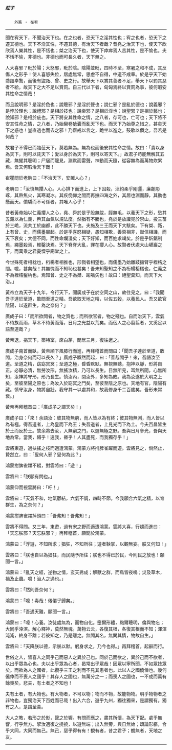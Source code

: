 

##### 莊子
　　`外篇 ‧ 在宥`

* * *

聞在宥天下，不聞治天下也。在之也者，恐天下之淫其性也；宥之也者，恐天下之遷其德也。天下不淫其性，不遷其德，有治天下者哉？昔堯之治天下也，使天下欣欣焉人樂其性，是不恬也；桀之治天下也，使天下瘁瘁焉人苦其性，是不愉也。夫不恬不愉，非德也。非德也而可長久者，天下無之。

人大喜邪？毗於陽；大怒邪，毗於陰。陰陽並毗，四時不至，寒暑之和不成，其反傷人之形乎！使人喜怒失位，居處無常，思慮不自得，中道不成章。於是乎天下始喬詰卓鷙，而後有盜跖、曾、史之行。故舉天下以賞其善者不足，舉天下以罰其惡者不給，故天下之大不足以賞罰。自三代以下者，匈匈焉終以賞罰為事，彼何暇安其性命之情哉！

而且說明邪？是淫於色也；說聰邪？是淫於聲也；說仁邪？是亂於德也；說義邪？是悖於理也；說禮邪？是相於技也；說樂邪？是相於淫也；說聖邪？是相於藝也；說知邪？是相於疵也。天下將安其性命之情，之八者，存可也，亡可也；天下將不安其性命之情，之八者，乃始臠卷獊囊而亂天下也。而天下乃始尊之惜之，甚矣天下之惑也！豈直過也而去之邪！乃齋戒以言之，跪坐以進之，鼓歌以儛之。吾若是何哉？

故君子不得已而臨莅天下，莫若無為。無為也而後安其性命之情。故曰：「貴以身為天下，則可以託天下；愛以身於為天下，則可以寄天下。」故君子苟能無解其五藏，無擢其聰明；尸居而龍見，淵默而雷聲，神動而天隨，從容無為而萬物炊累焉。吾又何暇治天下哉！

崔瞿問於老聃曰：「不治天下，安贓人心？」

老聃曰：「汝慎無攖人心。人心排下而進上，上下囚殺，淖約柔乎剛彊，廉劌彫琢，其熱焦火，其寒凝冰。其疾俛仰之間而再撫四海之外，其居也淵而靜，其動也懸而天。僨驕而不可係者，其唯人心乎！

昔者黃帝始以仁義攖人之心，堯、舜於是乎股無胈，脛無毛，以養天下之形，愁其五藏以為仁義，矜其血氣以規法度。然猶有不勝也，堯於是放讙兜於崇山，投三苗於三峗，流共工於幽都，此不勝天下也。夫施及三王而天下大駭矣。下有桀、跖，上有曾、史，而儒墨畢起。於是乎喜怒相疑，愚知相欺，善否相非，誕信相譏，而天下衰矣；大德不同，而性命爛漫矣；天下好知，而百姓求竭矣。於是乎釿鋸制焉，繩墨殺焉，椎鑿決焉。天下脊脊大亂，罪在攖人心。故賢者伏處大山嵁巖之下，而萬乘之君憂慄乎廟堂之上。

今世殊死者相枕也，桁楊者相推也，形戮者相望也，而儒墨乃始離跂攘臂乎桎梏之間。噫，甚矣哉！其無愧而不知恥也甚矣！吾未知聖知之不為桁楊椄槢也，仁義之不為桎梏鑿枘也，焉知曾、史之不為桀、跖嚆矢也！故曰：絕聖棄知，而天下大治。」

黃帝立為天子十九年，令行天下，聞廣成子在於空同之山，故往見之，曰：「我聞吾子達於至道，敢問至道之精。吾欲取天地之精，以佐五穀，以養民人。吾又欲官陰陽，以遂群生，為之奈何？」

廣成子曰：「而所欲問者，物之質也；而所欲官者，物之殘也。自而治天下，雲氣不待族而雨，草木不待黃而落，日月之光益以荒矣。而佞人之心翦翦者，又奚足以語至道哉？」

黃帝退，捐天下，築特室，席白茅，閒居三月，復往邀之。

廣成子南首而臥，黃帝順下風膝行而進，再拜稽首而問曰：「聞吾子達於至道，敢問，治身奈何而可以長久？」廣成子蹶然而起，曰：「善哉問乎！來，吾語汝至道。至道之精，窈窈冥冥；至道之極，昏昏默默。無視無聽，抱神以靜，形將自正。必靜必清，無勞汝形，無搖汝精，乃可以長生。目無所見，耳無所聞，心無所知，汝神將守形，形乃長生。慎汝內，閉汝外，多知為敗。我為汝遂於大明之上矣，至彼至陽之原也；為汝入於窈冥之門矣，至彼至陰之原也。天地有官，陰陽有藏。慎守汝身，物將自壯。我守其一以處其和，故我修身千二百歲矣，吾形未常衰。」

黃帝再拜稽首曰：「廣成子之謂天矣！」

廣成子曰：「來！余語汝：彼其物無窮，而人皆以為有終；彼其物無測，而人皆以為有極。得吾道者，上為皇而下為王；失吾道者，上見光而下為土。今夫百昌皆生於土而反於土。故余將去汝，入無窮之門，以遊無極之野。吾與日月參光，吾與天地為常。當我，緡乎！遠我，昬乎！人其盡死，而我獨存乎！」

雲將東遊，過扶搖之枝而適遭鴻蒙。鴻蒙方將拊脾雀躍而遊。雲將見之，倘然止，贄然立，曰：「叟何人邪？叟何為此？」

鴻蒙拊脾雀躍不輟，對雲將曰：「遊！」

雲將曰：「朕願有問也。」

鴻蒙仰而視雲將曰：「吁！」

雲將曰：「天氣不和，地氣鬱結，六氣不調，四時不節。今我願合六氣之精，以育群生，為之奈何？」

鴻蒙拊脾雀躍掉頭曰：「吾弗知！吾弗知！」

雲將不得問。又三年，東遊，過有宋之野而適遭鴻蒙。雲將大喜，行趨而進曰：「天忘朕邪？天忘朕邪？」再拜稽首，願聞於鴻蒙。

鴻蒙曰：「浮遊，不知所求；猖狂，不知所往；遊者鞅掌，以觀無妄。朕又何知！」

雲將曰：「朕也自以為猖狂，而民隨予所往；朕也不得已於民，今則民之放也！願聞一言。」

鴻蒙曰：「亂天之經，逆物之情，玄天弗成；解獸之群，而鳥皆夜鳴；災及草木，禍及止蟲。噫！治人之過也。」

雲將曰：「然則吾奈何？」

鴻蒙曰：「噫！毒哉！僊僊乎歸矣。」

雲將曰：「吾遇天難，願聞一言。」

鴻蒙曰：「噫！心養。汝徒處無為，而物自化。墮爾形體，黜爾聰明，倫與物忘；大同乎涬溟。解心釋神，莫然無魂。萬物云云，各復其根，各復其根而不知；渾渾沌沌，終身不離；若彼知之，乃是離之。無問其名，無闚其情，物故自生。」

雲將曰：「天降朕以德，示朕以默。躬身求之，乃今也得。」再拜稽首，起辭而行。

世俗之人，皆喜人之同乎己而惡人之異於己也。同於己而欲之，異於己而不欲者，以出乎眾為心也。夫以出乎眾為心者，曷常出乎眾哉！因眾以寧所聞，不如眾技眾矣。而欲為人之國者，此攬乎三王之利而不見其患者也。此以人之國僥倖也。幾何僥倖而不喪人之國乎！其存人之國也，無萬分之一；而喪人之國也，一不成而萬有餘喪矣。悲夫，有土者之不知也！

夫有土者，有大物也。有大物者，不可以物；物而不物，故能物物。明乎物物者之非物也，豈獨治天下百姓而已哉！出入六合，遊乎九州，獨往獨來，是謂獨有。獨有之人，是謂至貴。

大人之教，若形之於影，聲之於響。有問而應之，盡其所懷，為天下配。處乎無響，行乎無方。挈汝適復之撓撓，以遊無端；出入無旁，與日無始；頌論形軀，合乎大同，大同而無己。無己，惡乎得有有！覩有者，昔之君子；覩無者，天地之友。

* * *

